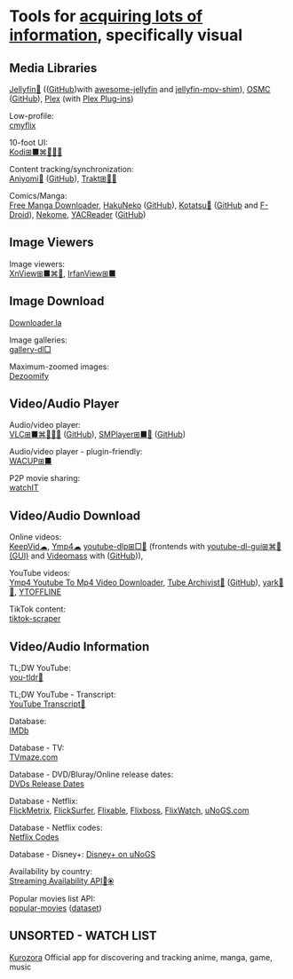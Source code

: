 
# Tools for [acquiring lots of information](https://notageni.us/information), specifically visual

## Media Libraries

[Jellyfin🐧](https://jellyfin.org/) (([GitHub](https://github.com/jellyfin/jellyfin))with [awesome-jellyfin](https://github.com/awesome-jellyfin/awesome-jellyfin) and [jellyfin-mpv-shim](https://github.com/jellyfin/jellyfin-mpv-shim)),
[OSMC](https://osmc.tv/) ([GitHub](https://github.com/osmc/osmc)),
[Plex](https://www.plex.tv/) (with [Plex Plug-ins](https://github.com/plexinc-plugins))

Low-profile:  
[cmyflix](https://github.com/farfalleflickan/cmyflix)

10-foot UI:  
[Kodi⊞■⌘🐧🍎🤖](https://kodi.tv/)

Content tracking/synchronization:  
[Aniyomi🤖](https://aniyomi.org/) ([GitHub](https://github.com/aniyomiorg/aniyomi)),
[Trakt⊞🍎🤖](https://trakt.tv/)

Comics/Manga:  
[Free Manga Downloader](https://sourceforge.net/projects/fmd/),
[HakuNeko](https://hakuneko.download/) ([GitHub](https://github.com/manga-download/hakuneko)),
[Kotatsu🤖](https://kotatsu.app/) ([GitHub](https://github.com/KotatsuApp/Kotatsu/) and [F-Droid](https://f-droid.org/packages/org.koitharu.kotatsu/)),
[Nekome](https://github.com/Chesire/Nekome),
[YACReader](https://www.yacreader.com/) ([GitHub](https://github.com/YACReader/yacreader))

## Image Viewers

Image viewers:  
[XnView⊞■⌘🐧](https://www.xnview.com/),
[IrfanView⊞■](https://www.irfanview.com/)

## Image Download

[Downloader.la](https://downloader.la/)

Image galleries:  
[gallery-dl□](https://github.com/mikf/gallery-dl)

Maximum-zoomed images:  
[Dezoomify](https://dezoomify.ophir.dev/)

## Video/Audio Player

Audio/video player:  
[VLC⊞■⌘🐧🍎🤖](https://www.videolan.org/vlc/) ([GitHub](https://github.com/videolan/vlc)),
[SMPlayer⊞■🐧](https://www.smplayer.info/) ([GitHub](https://github.com/smplayer-dev/smplayer))

Audio/video player - plugin-friendly:  
[WACUP⊞■](https://getwacup.com/)

P2P movie sharing:  
[watchIT](https://github.com/ZorrillosDev/watchit-app)

## Video/Audio Download

Online videos:  
[KeepVid☁](https://keepvid.com/),
[Ymp4☁](https://ymp4.download/)
[youtube-dlp⊞□🐧](https://github.com/yt-dlp/yt-dlp) (frontends with [youtube-dl-gui⊞⌘🐧(GUI)](https://github.com/jely2002/youtube-dl-gui) and [Videomass](https://jeanslack.github.io/Videomass/) with ([GitHub](https://github.com/jeanslack/Videomass))),

YouTube videos:  
[Ymp4 Youtube To Mp4 Video Downloader](https://ymp4.download/),
[Tube Archivist💾](https://www.tubearchivist.com/) ([GitHub](https://github.com/tubearchivist/tubearchivist)),
[yark💾🐍](https://pypi.org/project/yark/),
[YTOFFLINE](https://ytoffline.net/)

TikTok content:  
[tiktok-scraper](https://github.com/drawrowfly/tiktok-scraper)

## Video/Audio Information

TL;DW YouTube:  
[you-tldr🎰](https://www.you-tldr.com/)

TL;DW YouTube - Transcript:  
[YouTube Transcript🎰](https://youtubetranscript.com/)

Database:  
[IMDb](https://www.imdb.com/)

Database - TV:  
[TVmaze.com](https://www.tvmaze.com/)

Database - DVD/Bluray/Online release dates:  
[DVDs Release Dates](https://www.dvdsreleasedates.com/)

Database - Netflix:  
[FlickMetrix](https://flickmetrix.com/),
[FlickSurfer](http://flicksurfer.com/),
[Flixable](https://flixable.com/),
[Flixboss](https://flixboss.com/),
[FlixWatch](https://flixwatch.co/),
[uNoGS.com](https://unogs.com/)

Database - Netflix codes:  
[Netflix Codes](https://www.netflix-codes.com/)

Database - Disney+:
[Disney+ on uNoGS](https://dplus.uno.gs/)

Availability by country:  
[Streaming Availability API🔌⦿](https://www.movieofthenight.com/about/api)

Popular movies list API:  
[popular-movies](https://github.com/sjlu/popular-movies) ([dataset](https://popular-movies-data.stevenlu.com/movies.json))

## UNSORTED - WATCH LIST

[Kurozora](https://github.com/kurozora/kurozora-app)
Official app for discovering and tracking anime, manga, game, music

